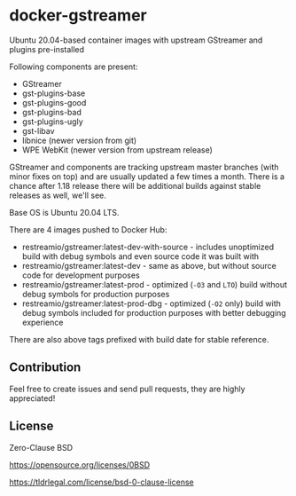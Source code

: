 # docker-gstreamer
Ubuntu 20.04-based container images with upstream GStreamer and plugins pre-installed

Following components are present:
* GStreamer
* gst-plugins-base
* gst-plugins-good
* gst-plugins-bad
* gst-plugins-ugly
* gst-libav
* libnice (newer version from git)
* WPE WebKit (newer version from upstream release)

GStreamer and components are tracking upstream master branches (with minor fixes on top) and are usually updated a few times a month.
There is a chance after 1.18 release there will be additional builds against stable releases as well, we'll see.

Base OS is Ubuntu 20.04 LTS.

There are 4 images pushed to Docker Hub:
* restreamio/gstreamer:latest-dev-with-source - includes unoptimized build with debug symbols and even source code it was built with
* restreamio/gstreamer:latest-dev - same as above, but without source code for development purposes
* restreamio/gstreamer:latest-prod - optimized (`-O3` and `LTO`) build without debug symbols for production purposes
* restreamio/gstreamer:latest-prod-dbg - optimized (`-O2` only) build with debug symbols included for production purposes with better debugging experience

There are also above tags prefixed with build date for stable reference.

## Contribution
Feel free to create issues and send pull requests, they are highly appreciated!

## License
Zero-Clause BSD

https://opensource.org/licenses/0BSD

https://tldrlegal.com/license/bsd-0-clause-license
